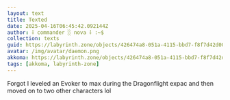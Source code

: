 ```yaml
---
layout: text
title: Texted
date: 2025-04-16T06:45:42.092144Z
author: ⸸ commander ░ nova ⸸ :~$
collection: texts
guid: https://labyrinth.zone/objects/426474a8-051a-4115-bbd7-f8f7d42d00b2
avatar: /img/avatar/daemon.png
akkoma: https://labyrinth.zone/objects/426474a8-051a-4115-bbd7-f8f7d42d00b2
tags: [akkoma, labyrinth-zone]
---
```


<p>Forgot I leveled an Evoker to max during the Dragonflight expac and then moved on to two other characters lol</p>